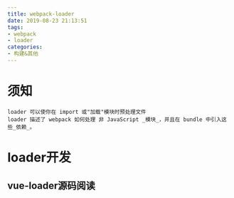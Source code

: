 ```yaml
---
title: webpack-loader
date: 2019-08-23 21:13:51
tags: 
- webpack
- loader
categories: 
- 构建&其他
---
```

# 须知
    loader 可以使你在 import 或"加载"模块时预处理文件
    loader 描述了 webpack 如何处理 非 JavaScript _模块_，并且在 bundle 中引入这些_依赖_。
# loader开发
## vue-loader源码阅读